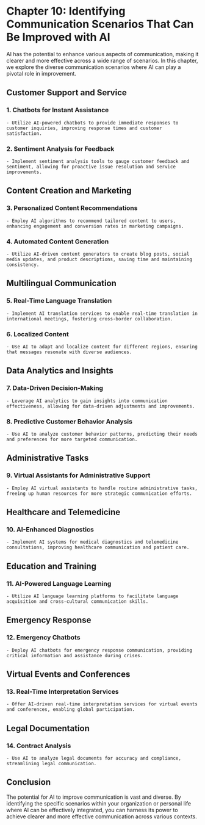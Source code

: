Chapter 10: Identifying Communication Scenarios That Can Be Improved with AI
============================================================================

AI has the potential to enhance various aspects of communication, making it clearer and more effective across a wide range of scenarios. In this chapter, we explore the diverse communication scenarios where AI can play a pivotal role in improvement.

Customer Support and Service
----------------------------

### 1. **Chatbots for Instant Assistance**

    - Utilize AI-powered chatbots to provide immediate responses to customer inquiries, improving response times and customer satisfaction.

### 2. **Sentiment Analysis for Feedback**

    - Implement sentiment analysis tools to gauge customer feedback and sentiment, allowing for proactive issue resolution and service improvements.

Content Creation and Marketing
------------------------------

### 3. **Personalized Content Recommendations**

    - Employ AI algorithms to recommend tailored content to users, enhancing engagement and conversion rates in marketing campaigns.

### 4. **Automated Content Generation**

    - Utilize AI-driven content generators to create blog posts, social media updates, and product descriptions, saving time and maintaining consistency.

Multilingual Communication
--------------------------

### 5. **Real-Time Language Translation**

    - Implement AI translation services to enable real-time translation in international meetings, fostering cross-border collaboration.

### 6. **Localized Content**

    - Use AI to adapt and localize content for different regions, ensuring that messages resonate with diverse audiences.

Data Analytics and Insights
---------------------------

### 7. **Data-Driven Decision-Making**

    - Leverage AI analytics to gain insights into communication effectiveness, allowing for data-driven adjustments and improvements.

### 8. **Predictive Customer Behavior Analysis**

    - Use AI to analyze customer behavior patterns, predicting their needs and preferences for more targeted communication.

Administrative Tasks
--------------------

### 9. **Virtual Assistants for Administrative Support**

    - Employ AI virtual assistants to handle routine administrative tasks, freeing up human resources for more strategic communication efforts.

Healthcare and Telemedicine
---------------------------

### 10. **AI-Enhanced Diagnostics**

    - Implement AI systems for medical diagnostics and telemedicine consultations, improving healthcare communication and patient care.

Education and Training
----------------------

### 11. **AI-Powered Language Learning**

    - Utilize AI language learning platforms to facilitate language acquisition and cross-cultural communication skills.

Emergency Response
------------------

### 12. **Emergency Chatbots**

    - Deploy AI chatbots for emergency response communication, providing critical information and assistance during crises.

Virtual Events and Conferences
------------------------------

### 13. **Real-Time Interpretation Services**

    - Offer AI-driven real-time interpretation services for virtual events and conferences, enabling global participation.

Legal Documentation
-------------------

### 14. **Contract Analysis**

    - Use AI to analyze legal documents for accuracy and compliance, streamlining legal communication.

Conclusion
----------

The potential for AI to improve communication is vast and diverse. By identifying the specific scenarios within your organization or personal life where AI can be effectively integrated, you can harness its power to achieve clearer and more effective communication across various contexts.
